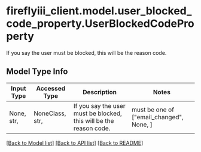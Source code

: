 # fireflyiii_client.model.user_blocked_code_property.UserBlockedCodeProperty

If you say the user must be blocked, this will be the reason code.

## Model Type Info
Input Type | Accessed Type | Description | Notes
------------ | ------------- | ------------- | -------------
None, str,  | NoneClass, str,  | If you say the user must be blocked, this will be the reason code. | must be one of ["email_changed", None, ] 

[[Back to Model list]](../../README.md#documentation-for-models) [[Back to API list]](../../README.md#documentation-for-api-endpoints) [[Back to README]](../../README.md)

